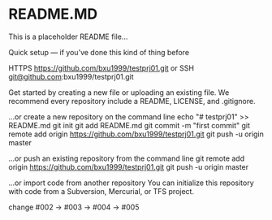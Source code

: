 README.MD
=========

This is a placeholder README file...

Quick setup — if you’ve done this kind of thing before

HTTPS
https://github.com/bxu1999/testprj01.git
or SSH
git@github.com:bxu1999/testprj01.git

Get started by creating a new file or uploading an existing file. We recommend every repository include a README, LICENSE, and .gitignore.

…or create a new repository on the command line
echo "# testprj01" >> README.md
git init
git add README.md
git commit -m "first commit"
git remote add origin https://github.com/bxu1999/testprj01.git
git push -u origin master

…or push an existing repository from the command line
git remote add origin https://github.com/bxu1999/testprj01.git
git push -u origin master

…or import code from another repository
You can initialize this repository with code from a Subversion, Mercurial, or TFS project.

change #002 -> #003 -> #004 -> #005
